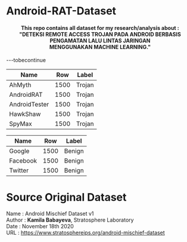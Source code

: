 # Android-RAT-Dataset
<h4 align="center">This repo contains all dataset for my research/analysis about : <br>
"DETEKSI REMOTE ACCESS TROJAN PADA ANDROID BERBASIS PENGAMATAN LALU LINTAS JARINGAN <br> MENGGUNAKAN MACHINE LEARNING." </h4>

---tobecontinue

| Name | Row | Label |
| ---------- | ---------- | ---------- |
| AhMyth | 1500 | Trojan |
| AndroidRAT | 1500 | Trojan |
| AndroidTester | 1500 | Trojan |
| HawkShaw | 1500 | Trojan |
| SpyMax | 1500 | Trojan |


| Name | Row | Label |
| ---------- | ---------- | ---------- |
| Google | 1500 | Benign |
| Facebook | 1500 | Benign |
| Twitter | 1500 | Benign |


# Source Original Dataset
Name : Android Mischief Dataset v1<br>
Author : <b>Kamila Babayeva</b>, Stratosphere Laboratory<br>
Date : November 18th 2020<br>
URL : https://www.stratosphereips.org/android-mischief-dataset

